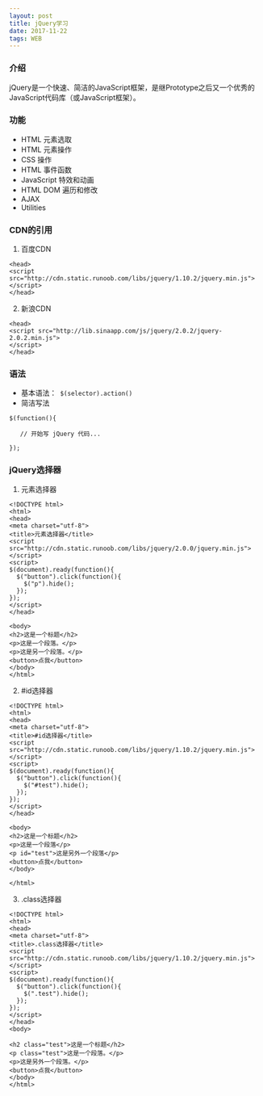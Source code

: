 ```yaml
---
layout: post
title: jQuery学习
date: 2017-11-22 
tags: WEB   
---
```


### 介绍  
jQuery是一个快速、简洁的JavaScript框架，是继Prototype之后又一个优秀的JavaScript代码库（或JavaScript框架）。  

### 功能  
* HTML 元素选取  
* HTML 元素操作  
* CSS 操作  
* HTML 事件函数  
* JavaScript 特效和动画  
* HTML DOM 遍历和修改  
* AJAX  
* Utilities  

### CDN的引用  
1. 百度CDN  

```
<head>
<script src="http://cdn.static.runoob.com/libs/jquery/1.10.2/jquery.min.js">
</script>
</head>
```  
2. 新浪CDN  

```
<head>
<script src="http://lib.sinaapp.com/js/jquery/2.0.2/jquery-2.0.2.min.js">
</script>
</head>
```  

### 语法  
* 基本语法：` $(selector).action()`  
* 简洁写法  

```
$(function(){
 
   // 开始写 jQuery 代码...
 
});
```  
### jQuery选择器  
1. 元素选择器  

```
<!DOCTYPE html>
<html>
<head>
<meta charset="utf-8"> 
<title>元素选择器</title> 
<script src="http://cdn.static.runoob.com/libs/jquery/2.0.0/jquery.min.js">
</script>
<script>
$(document).ready(function(){
  $("button").click(function(){
    $("p").hide();
  });
});
</script>
</head>

<body>
<h2>这是一个标题</h2>
<p>这是一个段落。</p>
<p>这是另一个段落。</p>
<button>点我</button>
</body>
</html>
```  

2. #id选择器  

```
<!DOCTYPE html>
<html>
<head>
<meta charset="utf-8"> 
<title>#id选择器</title> 
<script src="http://cdn.static.runoob.com/libs/jquery/1.10.2/jquery.min.js">
</script>
<script>
$(document).ready(function(){
  $("button").click(function(){
    $("#test").hide();
  });
});
</script>
</head>

<body>
<h2>这是一个标题</h2>
<p>这是一个段落</p>
<p id="test">这是另外一个段落</p>
<button>点我</button>
</body>

</html>
```  

3. .class选择器  

```
<!DOCTYPE html>
<html>
<head>
<meta charset="utf-8"> 
<title>.class选择器</title> 
<script src="http://cdn.static.runoob.com/libs/jquery/1.10.2/jquery.min.js">
</script>
<script>
$(document).ready(function(){
  $("button").click(function(){
    $(".test").hide();
  });
});
</script>
</head>
<body>

<h2 class="test">这是一个标题</h2>
<p class="test">这是一个段落。</p>
<p>这是另外一个段落。</p>
<button>点我</button>
</body>
</html>
```  

